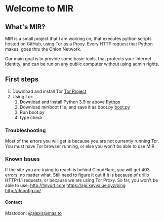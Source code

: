 # Welcome to MIR

## What's MIR?

MIR is a small project that I am working on, that executes python scripts hosted on GitHub, using Tor as a Proxy.
Every HTTP request that Python makes, goes thru the Onion Network.

Our main goal is to provide some basic tools, that protects your Internet Identity, and can be run on any public computer without using admin rights.

## First steps

1. Download and install Tor
   [Tor Project](https://www.torproject.org/download/)
2. Using Tor:
   1. Download and install Python 3.9 or above
      [Python](https://www.python.org/downloads/)
   2. Download mir/boot file, and save it as boot.py
      [boot.py](https://raw.githubusercontent.com/alexis-dom/mir/main/boot)
   3. Run boot.py
   4. type check

### Troubleshooting

Most of the errors you will get is because you are not currently running Tor. 
You must have Tor browser running, or else you won't be able to use MIR.

### Known Issues

If the site you are trying to reach is behind CloudFlare, you will get 403 errors, no matter what.
Still need to figure it out if it is because of urllib HTTP/1.1 requests, or because we are using Tor Proxy.
So far, you won't be able to use;
   http://tinyurl.com
   https://api.keyvalue.xyz/ping
   http://ifconfig.co/

#### Contact

Mastodon: @alexis@mas.to
